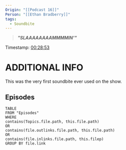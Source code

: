 ```yaml
---
Origin: "[[Podcast 16]]"
Person: "[[Ethan Bradberry]]"
tags:
  - Soundbite
---
```

> ***"SLAAAAAAAAMMMMIN'"***

Timestamp: [00:28:53](https://youtu.be/N4k1gEC0800?t=1733)

# ADDITIONAL INFO
This was the very first soundbite ever used on the show.

## Episodes
``` dataview
TABLE
FROM "Episodes"
WHERE 
contains(Topics.file.path, this.file.path) 
OR 
contains(file.outlinks.file.path, this.file.path)
OR
contains(file.inlinks.file.path, this.filep)
GROUP BY file.link
```